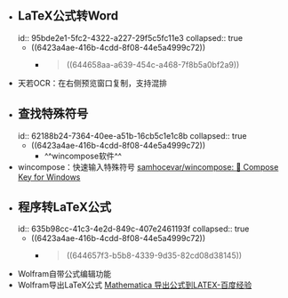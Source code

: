- ## LaTeX公式转Word
  id:: 95bde2e1-5fc2-4322-a227-29f5c5fc11e3
  collapsed:: true
	- ((6423a4ae-416b-4cdd-8f08-44e5a4999c72))
		- >((644658aa-a639-454c-a468-7f8b5a0bf2a9))
- 天若OCR：在右侧预览窗口复制，支持混排
- ## 查找特殊符号
  id:: 62188b24-7364-40ee-a51b-16cb5c1e1c8b
  collapsed:: true
	- ((6423a4ae-416b-4cdd-8f08-44e5a4999c72))
		- ^^wincompose软件^^
- wincompose：快速输入特殊符号 [samhocevar/wincompose: 🔣 Compose Key for Windows](https://github.com/samhocevar/wincompose)
- ## 程序转LaTeX公式
  id:: 635b98cc-41c3-4e2d-849c-407e2461193f
  collapsed:: true
	- ((6423a4ae-416b-4cdd-8f08-44e5a4999c72))
		- > ((644657f3-b5b8-4339-9d35-82cd08d38145))
- Wolfram自带公式编辑功能
- Wolfram导出LaTeX公式 [Mathematica 导出公式到LATEX-百度经验](https://jingyan.baidu.com/article/d8072ac4b7cfcaec95cefd2b.html)